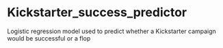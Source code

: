 # Kickstarter_success_predictor
Logistic regression model used to predict whether a Kickstarter campaign would be successful or a flop
